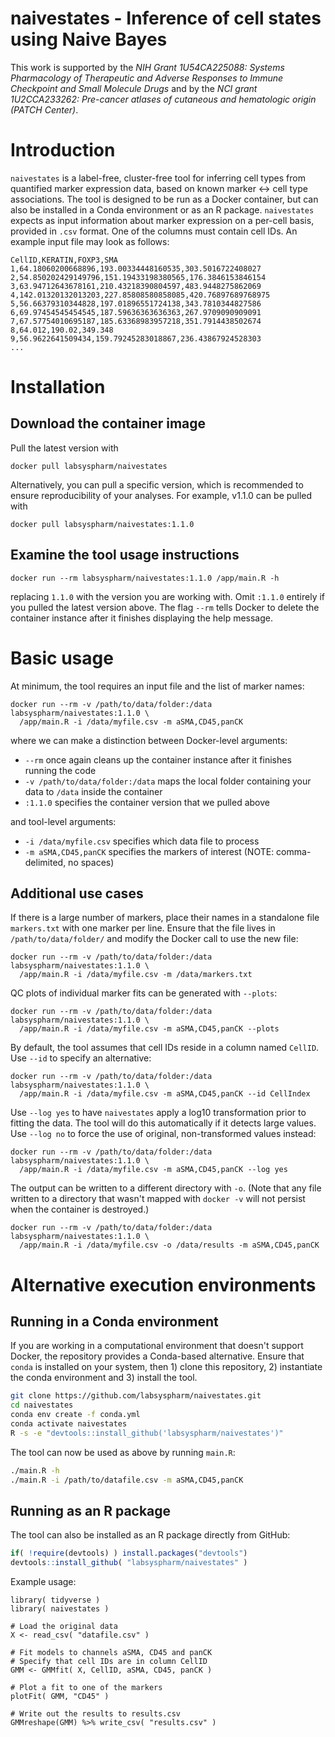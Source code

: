 # naivestates - Inference of cell states using Naive Bayes

This work is supported by the *NIH Grant 1U54CA225088: Systems Pharmacology of Therapeutic and Adverse Responses to Immune Checkpoint and Small Molecule Drugs* and by the *NCI grant 1U2CCA233262: Pre-cancer atlases of cutaneous and hematologic origin (PATCH Center)*.

# Introduction

`naivestates` is a label-free, cluster-free tool for inferring cell types from quantified marker expression data, based on known marker <-> cell type associations. The tool is designed to be run as a Docker container, but can also be installed in a Conda environment or as an R package. `naivestates` expects as input information about marker expression on a per-cell basis, provided in `.csv` format. One of the columns must contain cell IDs. An example input file may look as follows:

```
CellID,KERATIN,FOXP3,SMA
1,64.18060200668896,193.00334448160535,303.5016722408027
2,54.850202429149796,151.19433198380565,176.3846153846154
3,63.94712643678161,210.43218390804597,483.9448275862069
4,142.01320132013203,227.85808580858085,420.76897689768975
5,56.66379310344828,197.01896551724138,343.7810344827586
6,69.97454545454545,187.59636363636363,267.9709090909091
7,67.57754010695187,185.63368983957218,351.7914438502674
8,64.012,190.02,349.348
9,56.9622641509434,159.79245283018867,236.43867924528303
...
```

# Installation
## Download the container image
Pull the latest version with

```
docker pull labsyspharm/naivestates
```

Alternatively, you can pull a specific version, which is recommended to ensure reproducibility of your analyses. For example, v1.1.0 can be pulled with

```
docker pull labsyspharm/naivestates:1.1.0
```

## Examine the tool usage instructions

```
docker run --rm labsyspharm/naivestates:1.1.0 /app/main.R -h
```

replacing `1.1.0` with the version you are working with. Omit `:1.1.0` entirely if you pulled the latest version above. The flag `--rm` tells Docker to delete the container instance after it finishes displaying the help message.

# Basic usage

At minimum, the tool requires an input file and the list of marker names:

```
docker run --rm -v /path/to/data/folder:/data labsyspharm/naivestates:1.1.0 \
  /app/main.R -i /data/myfile.csv -m aSMA,CD45,panCK
```

where we can make a distinction between Docker-level arguments:

* `--rm` once again cleans up the container instance after it finishes running the code
* `-v /path/to/data/folder:/data` maps the local folder containing your data to `/data` inside the container
* `:1.1.0` specifies the container version that we pulled above

and tool-level arguments:

* `-i /data/myfile.csv` specifies which data file to process
* `-m aSMA,CD45,panCK` specifies the markers of interest (NOTE: comma-delimited, no spaces)

## Additional use cases

If there is a large number of markers, place their names in a standalone file `markers.txt` with one marker per line. Ensure that the file lives in `/path/to/data/folder/` and modify the Docker call to use the new file:

```
docker run --rm -v /path/to/data/folder:/data labsyspharm/naivestates:1.1.0 \
  /app/main.R -i /data/myfile.csv -m /data/markers.txt
```

QC plots of individual marker fits can be generated with `--plots`:

```
docker run --rm -v /path/to/data/folder:/data labsyspharm/naivestates:1.1.0 \
  /app/main.R -i /data/myfile.csv -m aSMA,CD45,panCK --plots
```

By default, the tool assumes that cell IDs reside in a column named `CellID`. Use `--id` to specify an alternative:

```
docker run --rm -v /path/to/data/folder:/data labsyspharm/naivestates:1.1.0 \
  /app/main.R -i /data/myfile.csv -m aSMA,CD45,panCK --id CellIndex
```

Use `--log yes` to have `naivestates` apply a log10 transformation prior to fitting the data. The tool will do this automatically if it detects large values. Use `--log no` to force the use of original, non-transformed values instead:

```
docker run --rm -v /path/to/data/folder:/data labsyspharm/naivestates:1.1.0 \
  /app/main.R -i /data/myfile.csv -m aSMA,CD45,panCK --log yes
```

The output can be written to a different directory with `-o`. (Note that any file written to a directory that wasn't mapped with `docker -v` will not persist when the container is destroyed.)

```
docker run --rm -v /path/to/data/folder:/data labsyspharm/naivestates:1.1.0 \
  /app/main.R -i /data/myfile.csv -o /data/results -m aSMA,CD45,panCK
```

# Alternative execution environments
## Running in a Conda environment

If you are working in a computational environment that doesn't support Docker, the repository provides a Conda-based alternative. Ensure that `conda` is installed on your system, then 1) clone this repository, 2) instantiate the conda environment and 3) install the tool.

``` bash
git clone https://github.com/labsyspharm/naivestates.git
cd naivestates
conda env create -f conda.yml
conda activate naivestates
R -s -e "devtools::install_github('labsyspharm/naivestates')"
```

The tool can now be used as above by running `main.R`:

``` bash
./main.R -h
./main.R -i /path/to/datafile.csv -m aSMA,CD45,panCK
```

## Running as an R package

The tool can also be installed as an R package directly from GitHub:

``` r
if( !require(devtools) ) install.packages("devtools")
devtools::install_github( "labsyspharm/naivestates" )
```

Example usage:

```
library( tidyverse )
library( naivestates )

# Load the original data
X <- read_csv( "datafile.csv" )

# Fit models to channels aSMA, CD45 and panCK
# Specify that cell IDs are in column CellID
GMM <- GMMfit( X, CellID, aSMA, CD45, panCK )

# Plot a fit to one of the markers
plotFit( GMM, "CD45" )

# Write out the results to results.csv
GMMreshape(GMM) %>% write_csv( "results.csv" )
```
